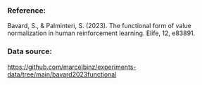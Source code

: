 ### Reference:

Bavard, S., & Palminteri, S. (2023). The functional form of value normalization in human reinforcement learning. Elife, 12, e83891.

### Data source:

https://github.com/marcelbinz/experiments-data/tree/main/bavard2023functional
